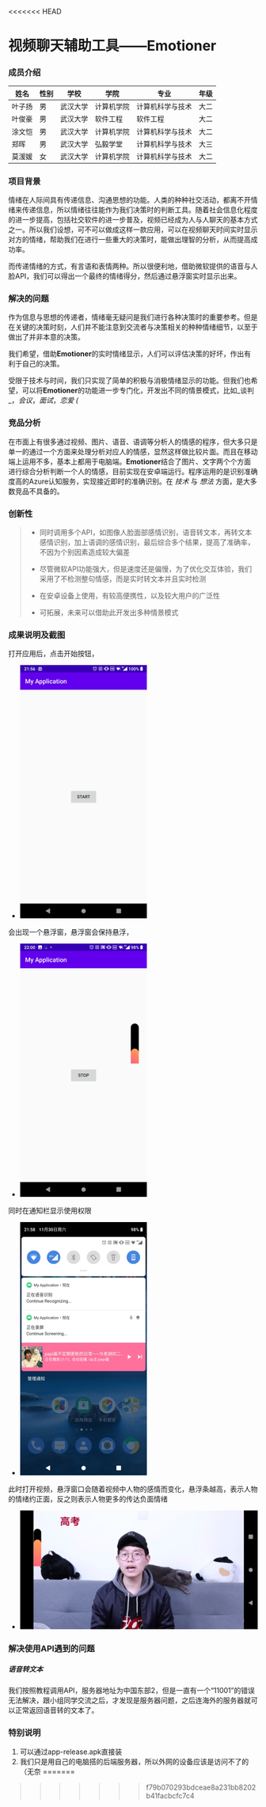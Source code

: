 <<<<<<< HEAD
# 视频聊天辅助工具——Emotioner



### 成员介绍

| 姓名   | 性别 | 学校     | 学院       | 专业             | 年级 |
| ------ | ---- | -------- | ---------- | ---------------- | ---- |
| 叶子扬 | 男   | 武汉大学 | 计算机学院 | 计算机科学与技术             | 大二 |
| 叶俊豪 | 男   | 武汉大学 | 软件工程   | 软件工程         | 大二 |
| 涂文恺 | 男   | 武汉大学 | 计算机学院 | 计算机科学与技术 | 大二 |
| 郑晖   | 男   | 武汉大学 | 弘毅学堂   | 计算机科学与技术 | 大三 |
| 莫湲媛 | 女   | 武汉大学 | 计算机学院 | 计算机科学与技术 | 大二 |

 

### 项目背景

情绪在人际间具有传递信息、沟通思想的功能。人类的种种社交活动，都离不开情绪来传递信息，所以情绪往往能作为我们决策时的判断工具。随着社会信息化程度的进一步提高，包括社交软件的进一步普及，视频已经成为人与人聊天的基本方式之一。所以我们设想，可不可以做成这样一款应用，可以在视频聊天时间实时显示对方的情绪，帮助我们在进行一些重大的决策时，能做出理智的分析，从而提高成功率。

而传递情绪的方式，有言语和表情两种。所以很便利地，借助微软提供的语音与人脸API，我们可以得出一个最终的情绪得分，然后通过悬浮窗实时显示出来。



### 解决的问题

作为信息与思想的传递者，情绪毫无疑问是我们进行各种决策时的重要参考。但是在关键的决策时刻，人们并不能注意到交流者与决策相关的种种情绪细节，以至于做出了并非本意的决策。

我们希望，借助**Emotioner**的实时情绪显示，人们可以评估决策的好坏，作出有利于自己的决策。

受限于技术与时间，我们只实现了简单的积极与消极情绪显示的功能。但我们也希望，可以将**Emotioner**的功能进一步专门化，开发出不同的情景模式，比如_谈判_，_会议_，_面试_，_恋爱_ _(_



### 竞品分析

在市面上有很多通过视频、图片、语音、语调等分析人的情感的程序，但大多只是单一的通过一个方面来处理分析对应人的情感，显然这样做比较片面。而且在移动端上运用不多，基本上都用于电脑端。**Emotioner**结合了图片、文字两个个方面进行综合分析判断一个人的情感，目前实现在安卓端运行。程序运用的是识别准确度高的Azure认知服务，实现接近即时的准确识别。在 _技术_ 与 _想法_ 方面，是大多数竞品不具备的。



### 创新性

> + 同时调用多个API，如图像人脸面部感情识别，语音转文本，再转文本感情识别，加上语调的感情识别，最后综合多个结果，提高了准确率，不因为个别因素造成较大偏差
>
> + 尽管微软API功能强大，但是速度还是偏慢，为了优化交互体验，我们采用了不检测整句情感，而是实时转文本并且实时检测
>
> + 在安卓设备上使用，有较高便携性，以及较大用户的广泛性
> + 可拓展，未来可以借助此开发出多种情景模式





### 成果说明及截图

打开应用后，点击开始按钮，

- <img src="./img/weiruan1.jpg" alt="Alt 开始按钮" style="zoom:50%;" />

会出现一个悬浮窗，悬浮窗会保持悬浮，

- <img src="./img/weiruan2.jpg" alt="Alt 悬浮窗" style="zoom:50%;" />

  

同时在通知栏显示使用权限

- <img src="./img/weiruan3.jpg" alt="Alt 权限" style="zoom:50%;" />

此时打开视频，悬浮窗口会随着视频中人物的感情而变化，悬浮条越高，表示人物的情绪约正面，反之则表示人物更多的传达负面情绪

- <img src="./img/weiruan4.jpg" alt="Alt 情绪" style="zoom:50%;" />

### 解决使用API遇到的问题

##### 语音转文本

我们按照教程调用API，服务器地址为中国东部2，但是一直有一个“11001”的错误无法解决，跟小组同学交流之后，才发现是服务器问题，之后连海外的服务器就可以正常返回语音转的文本了。



### 特别说明

1. 可以通过app-release.apk直接装
2. 我们只是用自己的电脑搭的后端服务器，所以外网的设备应该是访问不了的（无奈
=======

>>>>>>> f79b070293bdceae8a231bb8202b41facbcfc7c4

